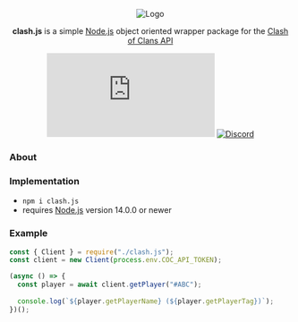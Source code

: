 <div align="center">
  
  ![Logo](https://developer.clashofclans.com/front-bg-small.d355db.jpg)
  
  **clash.js** is a simple [Node.js](https://nodejs.org/en/) object oriented wrapper package for the [Clash of Clans API](https://developer.clashofclans.com/#/)
  
  [![Npm](https://img.shields.io/npm/v/clash.js)](https://www.npmjs.com/package/clash.js)
  [![Discord](https://img.shields.io/discord/979167440711876609?color=%235865f2)](https://discord.gg/GrnUqrtvJN)

</div>

### About

### Implementation
  
- ```npm i clash.js```
- requires [Node.js](https://nodejs.org/en/) version 14.0.0 or newer
  
### Example
  
```js
const { Client } = require("./clash.js");
const client = new Client(process.env.COC_API_TOKEN);

(async () => {
  const player = await client.getPlayer("#ABC");
  
  console.log(`${player.getPlayerName} (${player.getPlayerTag})`);
})();
```
